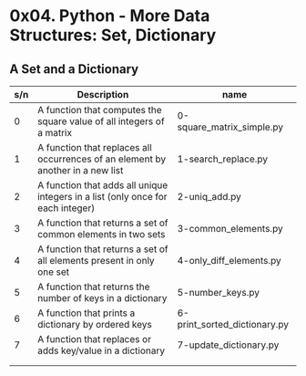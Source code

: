 # 0x04. Python - More Data Structures: Set, Dictionary

## A Set and a Dictionary

| s/n | Description                                                                     | name                         |
| --- | ------------------------------------------------------------------------------- | ---------------------------- |
| 0   | A function that computes the square value of all integers of a matrix           | 0-square_matrix_simple.py    |
| 1   | A function that replaces all occurrences of an element by another in a new list | 1-search_replace.py          |
| 2   | A function that adds all unique integers in a list (only once for each integer) | 2-uniq_add.py                |
| 3   | A function that returns a set of common elements in two sets                    | 3-common_elements.py         |
| 4   | A function that returns a set of all elements present in only one set           | 4-only_diff_elements.py      |
| 5   | A function that returns the number of keys in a dictionary                      | 5-number_keys.py             |
| 6   | A function that prints a dictionary by ordered keys                             | 6-print_sorted_dictionary.py |
| 7   | A function that replaces or adds key/value in a dictionary                      | 7-update_dictionary.py       |
|     |                                                                                 |                              |
|     |                                                                                 |                              |
